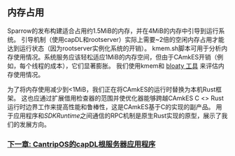 <!--
## Memory footprint

A release build for Sparrow fits in ~1.5MiB of memory and boots to
a running system in 4MiB.
The boostrap mechanism (using capDL and the rootserver) actually
requires ~2x the idle memory footprint to reach a running state
(due to the overhead of the rootserver instantiating the system).
The kmem.sh script can be used to analyze memory use. System
services should easily fit in 1MiB but due to CAmkES overhead
(e.g. per-thread cost) are significantly bloated. We use kmem and the
[bloaty tool](https://github.com/google/bloaty) to evaluate memory use.

To reduce memory use to <1MiB we are replacing the
CAmkES' runtime by a native Rust framework.
This should also improve performance and robustness by
extending the scope of the borrow checker and enabling the optimizer
to work across C <> Rust runtime boundaries that are a byproduct
of the CAmkES C-based implementation.
The RPC mechanism used for
communication between applications and the *SDKRuntime* is a prototype
of a native Rust implementation that demonstrates where we're headed.

### [Next Section: CantripOS capDL rootserver application](CantripRootserver.md)
-->

## 内存占用

Sparrow的发布构建适合占用约1.5MiB的内存，并在4MiB的内存中引导到运行系统。
引导机制（使用capDL和rootserver）实际上需要~2倍的空闲内存占用才能达到运行状态（因为rootserver实例化系统的开销）。
kmem.sh脚本可用于分析内存使用情况。系统服务应该轻松适应1MiB的内存空间，但由于CAmkES开销（例如，每个线程的成本），它们显著膨胀。
我们使用kmem和 [bloaty 工具](https://github.com/google/bloaty) 来评估内存使用情况。

为了将内存使用减少到<1MiB，我们正在将CAmkES的运行时替换为本机Rust框架。
这也应通过扩展借用检查器的范围并使优化器能够跨越CAmkES C <> Rust运行时边界工作来提高性能和鲁棒性，这是CAmkES基于C的实现的副产品。
用于应用程序和*SDKRuntime*之间通信的RPC机制是原生Rust实现的原型，展示了我们的发展方向。

### [下一章: CantripOS的capDL根服务器应用程序](CantripRootserver.md)